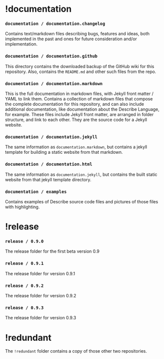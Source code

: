 # !documentation

### `documentation / documentation.changelog`
Contains text/markdown files describing bugs, features and ideas, both implemented in the past and ones for future consideration and/or implementation.

### `documentation / documentation.github`
This directory contains the downloaded backup of the GitHub wiki for this repository. Also, contains the `README.md` and other such files from the repo.

### `documentation / documentation.markdown`
This is the full documentation in markdown files, with Jekyll front matter / YAML to link them.
Contains a collection of markdown files that compose the complete documentation for this repository, and can also include additional documentation, like documentation about the Describe Language, for example. These files include Jekyll front matter, are arranged in folder structure, and link to each other. They are the source code for a Jekyll website.

### `documentation / documentation.jekyll`
The same information as `documentation.markdown`, but contains a jekyll template for building a static website from that markdown.

### `documentation / documentation.html`
The same information as `documentation.jekyll`, but contains the built static website from that jekyll template directory.

### `documentation / examples`
Contains examples of Describe source code files and pictures of those files with highlighting.



# !release

### `release / 0.9.0`
The release folder for the first beta version 0.9

### `release / 0.9.1`
The release folder for version 0.9.1

### `release / 0.9.2`
The release folder for version 0.9.2

### `release / 0.9.3`
The release folder for version 0.9.3



# !redundant
The `!redundant` folder contains a copy of those other two repositories.